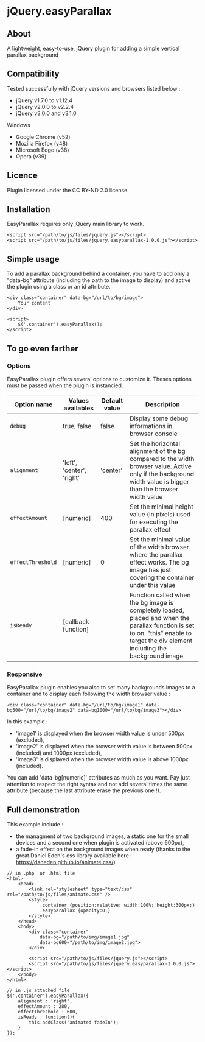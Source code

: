 # jQuery.easyParallax 

## About

A lightweight, easy-to-use, jQuery plugin for adding a simple vertical parallax background


## Compatibility

Tested successfully with jQuery versions and browsers listed below : 
- jQuery v1.7.0 to v1.12.4
- jQuery v2.0.0 to v2.2.4
- jQuery v3.0.0 and v3.1.0

Windows
- Google Chrome (v52)
- Mozilla Firefox (v48)
- Microsoft Edge (v38)
- Opera (v39)


## Licence

Plugin licensed under the CC BY-ND 2.0 license


## Installation

EasyParallax requires only jQuery main library to work.

```
<script src="/path/to/js/files/jquery.js"></script>
<script src="/path/to/js/files/jquery.easyparallax-1.0.0.js"></script>
```


## Simple usage

To add a parallax background behind a container, you have to add only a "data-bg" attribute (including the path to the image to display) and active the plugin using a class or an id attribute.
```
<div class="container" data-bg="/url/to/bg/image">
	Your content
</div>

<script>
	$('.container').easyParallax();
</script>
```


## To go even farther 

### Options

EasyParallax plugin offers several options to customize it. Theses options must be passed when the plugin is instancied. 

| Option name | Values availables | Default value | Description |
| --- | --- | --- |  --- |
| `debug` | true, false | false | Display some debug informations in browser console |
| `alignment` | 'left', 'center', 'right' | 'center' | Set the horizontal alignment of the bg compared to the width browser value. Active only if the background width value is bigger than the browser width value |
| `effectAmount` | [numeric] | 400 | Set the minimal height value (in pixels) used for executing the parallax effect |
| `effectThreshold` | [numeric] | 0 | Set the minimal value of the width browser where the parallax effect works. The bg image has just covering the container under this value |
| `isReady` | [callback function] |  | Function called when the bg image is completely loaded, placed and when the parallax function is set to on. "this" enable to target the div element including the background image | 


### Responsive

EasyParallax plugin enables you also to set many backgrounds images to a container and to display each following the width browser value :

```
<div class="container" data-bg="/url/to/bg/image1" data-bg500="/url/to/bg/image2" data-bg1000="/url/to/bg/image3"></div>
```
In this example : 
- 'image1' is displayed when the browser width value is under 500px (excluded),
- 'image2' is displayed when the browser width value is between 500px (included) and 1000px (excluded),
- 'image3' is displayed when the browser width value is above 1000px (included). 

You can add 'data-bg[numeric]' attributes as much as you want. Pay just attention to respect the right syntax and not add several times the same attribute (because the last attribute erase the previous one !).


## Full demonstration 

This example include :
- the managment of two background images, a static one for the small devices and a second one when plugin is activated (above 600px),
- a fade-in effect on the background images when ready (thanks to the great Daniel Eden's css library available here : https://daneden.github.io/animate.css/)

```
// in .php  or .html file
<html>
	<head>
		<link rel="stylesheet" type="text/css" rel="/path/to/js/files/animate.css" />
		<style>
			.container {position:relative; width:100%; height:300px;}
			.easyparallax {opacity:0;}
		</style>
	</head>
	<body>
		<div class="container" 
			data-bg="/path/to/img/image1.jpg" 
			data-bg600="/path/to/img/image2.jpg"> 
		</div>
		
		<script src="/path/to/js/files/jquery.js"></script>
		<script src="/path/to/js/files/jquery.easyparallax-1.0.0.js"></script>
	</body>
</html>

// in .js attached file
$('.container').easyParallax({
	alignment : 'right',
	effectAmount : 280,
	effectThreshold : 600,
	isReady : function(){
		this.addClass('animated fadeIn');
	}
});
```
